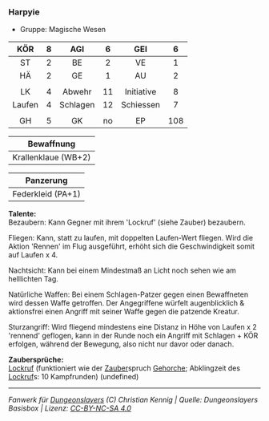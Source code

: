 ### Harpyie

- Gruppe: Magische Wesen

|  KÖR   |  8  |   AGI    |  6  |    GEI     |  6  |
| :----: | :-: | :------: | :-: | :--------: | :-: |
|   ST   |  2  |    BE    |  2  |     VE     |  1  |
|   HÄ   |  2  |    GE    |  1  |     AU     |  2  |
|        |     |          |     |            |     |
|   LK   |  4  |  Abwehr  | 11  | Initiative |  8  |
| Laufen |  4  | Schlagen | 12  | Schiessen  |  7  |
|        |     |          |     |            |     |
|   GH   |  5  |    GK    | no  |     EP     | 108 |

|     Bewaffnung      |
| :-----------------: |
| Krallenklaue (WB+2) |

|     Panzerung     |
| :---------------: |
| Federkleid (PA+1) |

**Talente:**  
Bezaubern: Kann Gegner mit ihrem 'Lockruf' (siehe Zauber) bezaubern.

Fliegen: Kann, statt zu laufen, mit doppelten Laufen-Wert fliegen. Wird die Aktion 'Rennen' im Flug ausgeführt, erhöht sich die Geschwindigkeit somit auf Laufen x 4.

Nachtsicht: Kann bei einem Mindestmaß an Licht noch sehen wie am helllichten Tag.

Natürliche Waffen: Bei einem Schlagen-Patzer gegen einen Bewaffneten wird dessen Waffe getroffen. Der Angegriffene würfelt augenblicklich & aktionsfrei einen Angriff mit seiner Waffe gegen die patzende Kreatur.

Sturzangriff: Wird fliegend mindestens eine Distanz in Höhe von Laufen x 2 'rennend' geflogen, kann in der Runde noch ein Angriff mit Schlagen + KÖR erfolgen, während der Bewegung, also nicht nur davor oder danach.

**Zaubersprüche:**  
[Lockruf](/fanwerk/zauber/lockruf.md) (funktioniert wie der [Zauber](/fanwerk/zauber/zauber.md)spruch [Gehorche](/grw/zauber/gehorche.md); Abklingzeit des [Lockruf](/fanwerk/zauber/lockruf.md)s: 10 Kampfrunden) (undefined)

---

_Fanwerk für [Dungeonslayers](https://www.dungeonslayers.net/) (C) Christian Kennig | Quelle: Dungeonslayers Basisbox | Lizenz: [CC-BY-NC-SA 4.0](https://creativecommons.org/licenses/by-nc-sa/4.0/deed.de)_
